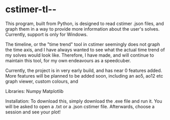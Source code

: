 # cstimer-tl--
This program, built from Python, is designed to read cstimer .json files, and graph them in a way to provide more information about the user's solves. Currently, support is only for Windows.


The timeline, or the "time trend" tool in cstimer seemingly does not graph the time axis, and I have always wanted to see what the actual time trend of my solves would look like. Therefore, I have made, and will continue to maintain this tool, for my own endeavours as a speedcuber.


Currently, the project is in very early build, and has near 0 features added. More features will be planned to be added soon, including an ao5, ao12 etc graph viewer, custom colours, and

Libraries:
Numpy
Matplotlib


Installation:
To download this, simply download the .exe file and run it. You will be asked to open a .txt or a .json cstimer file. Afterwards, choose a session and see your plot!
